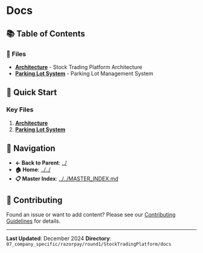 # Docs

## 📚 Table of Contents

### 📄 Files

- **[Architecture](ARCHITECTURE.md)** - Stock Trading Platform Architecture
- **[Parking Lot System](PARKING_LOT_SYSTEM.md)** - Parking Lot Management System

## 🚀 Quick Start

### Key Files
1. **[Architecture](ARCHITECTURE.md)**
1. **[Parking Lot System](PARKING_LOT_SYSTEM.md)**

## 🔗 Navigation

- **← Back to Parent**: [../](../)
- **🏠 Home**: [../../](../..)
- **📋 Master Index**: [../../MASTER_INDEX.md](../..MASTER_INDEX.md)

## 🤝 Contributing

Found an issue or want to add content? Please see our [Contributing Guidelines](../../CONTRIBUTING.md) for details.

---

**Last Updated**: December 2024
**Directory**: `07_company_specific/razorpay/round1/StockTradingPlatform/docs`
